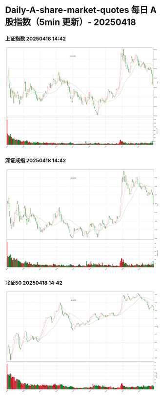 
# Daily-A-share-market-quotes 每日 A 股指数（5min 更新）- 20250418

### 上证指数 20250418 14:42
![](./fig/2025/4/20250418-sh000001.png)

### 深证成指 20250418 14:42
![](./fig/2025/4/20250418-sz399001.png)

### 北证50 20250418 14:42
![](./fig/2025/4/20250418-bj899050.png)
